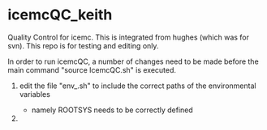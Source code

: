 # icemcQC_keith
Quality Control for icemc. This is integrated from hughes (which was for svn). This repo is for testing and editing only.


In order to run icemcQC, a number of changes need to be made before the main command "source IcemcQC.sh" is executed.

1. edit the file "env_.sh" to include the correct paths of the environmental variables 
     - namely ROOTSYS needs to be correctly defined

2. 
